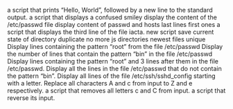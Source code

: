 a script that prints “Hello, World”, followed by a new line to the standard output.
a script that displays a confused smiley
display the content of the /etc/passwd file
display content of passwd and hosts
last lines
first ones
a script that displays the third line of the file iacta.
new script
save current state of directory
duplicate
no more js
directories
newest files
unique
Display lines containing the pattern “root” from the file /etc/passwd
Display the number of lines that contain the pattern “bin” in the file /etc/passwd
Display lines containing the pattern “root” and 3 lines after them in the file /etc/passwd.
Display all the lines in the file /etc/passwd that do not contain the pattern “bin”.
Display all lines of the file /etc/ssh/sshd_config starting with a letter.
Replace all characters A and c from input to Z and e respectively.
a script that removes all letters c and C from input.
a script that reverse its input.
